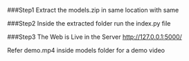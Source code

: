 ###Step1
Extract the models.zip in same location with same

###Step2
Inside the extracted folder run the index.py file

###Step3
The Web is Live in the Server http://127.0.0.1:5000/

Refer demo.mp4 inside models folder for a demo video
